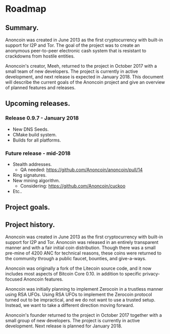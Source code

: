 # Roadmap

## Summary.
Anoncoin was created in June 2013 as the first cryptocurrency with built-in support for I2P and Tor. The goal of the project was to create an anonymous peer-to-peer electronic cash system that is resistant to crackdowns from hostile entities.

Anoncoin's creator, Meeh, returned to the project in October 2017 with a small team of new developers. The project is currently in active development, and next release is expected in January 2018. This document will describe the current goals of the Anoncoin project and give an overview of planned features and releases.

## Upcoming releases.

### Release 0.9.7 - January 2018
* New DNS Seeds.
* CMake build system.
* Builds for all platforms.

### Future release - mid-2018
* Stealth addresses. 
    * QA needed: https://github.com/Anoncoin/anoncoin/pull/14
* Ring signatures.
* New mining algorithm.
    * Considering: https://github.com/Anoncoin/cuckoo
* Etc..

## Project goals.

## Project history.
Anoncoin was created in June 2013 as the first cryptocurrency with built-in support for I2P and Tor. Anoncoin was released in an entirely transparent manner and with a fair initial coin distribution. Though there was a small pre-mine of 4200 ANC for technical reasons, these coins were returned to the community through a public faucet, bounties, and give-a-ways.

Anoncoin was originally a fork of the Litecoin source code, and it now includes most aspects of Bitcoin Core 0.10. in addition to specific privacy-focused Anoncoin features.

Anoncoin was initially planning to implement Zerocoin in a trustless manner using RSA UFOs. Using RSA UFOs to implement the Zerocoin protocol turned out to be impractical, and we do not want to use a trusted setup. Instead, we want to take a different direction moving forward.

Anoncoin's founder returned to the project in October 2017 together with a small group of new developers. The project is currently in active development. Next release is planned for January 2018.